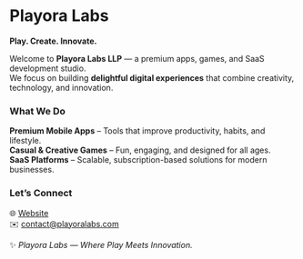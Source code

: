 # Playora Labs  

**Play. Create. Innovate.**  

Welcome to **Playora Labs LLP** — a premium apps, games, and SaaS development studio.  
We focus on building **delightful digital experiences** that combine creativity, technology, and innovation.  

### What We Do
**Premium Mobile Apps** – Tools that improve productivity, habits, and lifestyle.  
**Casual & Creative Games** – Fun, engaging, and designed for all ages.  
**SaaS Platforms** – Scalable, subscription-based solutions for modern businesses.  

### Let’s Connect
🌐 [Website](https://playoralabs.com)  
✉️ contact@playoralabs.com  

✨ *Playora Labs — Where Play Meets Innovation.*
